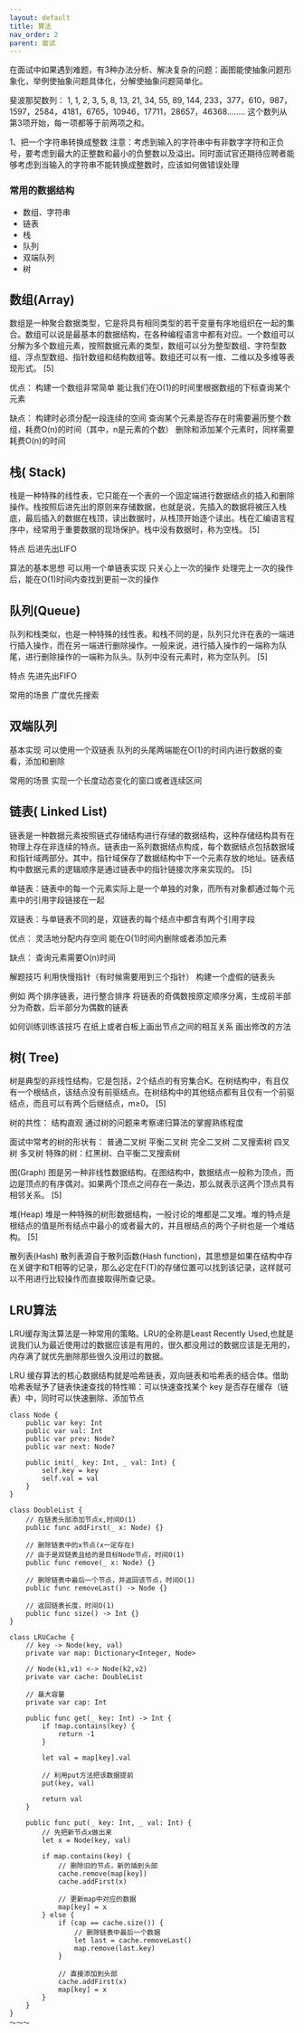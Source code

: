 ```yaml
---
layout: default
title: 算法
nav_order: 2
parent: 面试
---
```


在面试中如果遇到难题，有3种办法分析、解决复杂的问题：画图能使抽象问题形象化，举例使抽象问题具体化，分解使抽象问题简单化。

斐波那契数列： 1, 1, 2, 3, 5, 8, 13, 21, 34, 55, 89, 144, 233，377，610，987，1597，2584，4181，6765，10946，17711，28657，46368........
这个数列从第3项开始，每一项都等于前两项之和。

1、把一个字符串转换成整数
注意：考虑到输入的字符串中有非数字字符和正负号，要考虑到最大的正整数和最小的负整数以及溢出。同时面试官还期待应聘者能够考虑到当输入的字符串不能转换成整数时，应该如何做错误处理

### 常用的数据结构

- 数组、字符串
- 链表
- 栈
- 队列
- 双端队列
- 树


## 数组(Array)
数组是一种聚合数据类型，它是将具有相同类型的若干变量有序地组织在一起的集合。数组可以说是最基本的数据结构，在各种编程语言中都有对应。一个数组可以分解为多个数组元素，按照数据元素的类型，数组可以分为整型数组、字符型数组、浮点型数组、指针数组和结构数组等。数组还可以有一维、二维以及多维等表现形式。 [5] 

优点：
构建一个数组非常简单
能让我们在O(1)的时间里根据数组的下标查询某个元素

缺点：
构建时必须分配一段连续的空间
查询某个元素是否存在时需要遍历整个数组，耗费O(n)的时间（其中，n是元素的个数）
删除和添加某个元素时，同样需要耗费O(n)的时间

## 栈( Stack)
栈是一种特殊的线性表，它只能在一个表的一个固定端进行数据结点的插入和删除操作。栈按照后进先出的原则来存储数据，也就是说，先插入的数据将被压入栈底，最后插入的数据在栈顶，读出数据时，从栈顶开始逐个读出。栈在汇编语言程序中，经常用于重要数据的现场保护。栈中没有数据时，称为空栈。 [5] 

特点
后进先出LIFO

算法的基本思想
可以用一个单链表实现
只关心上一次的操作
处理完上一次的操作后，能在O(1)时间内查找到更前一次的操作

## 队列(Queue)
队列和栈类似，也是一种特殊的线性表。和栈不同的是，队列只允许在表的一端进行插入操作，而在另一端进行删除操作。一般来说，进行插入操作的一端称为队尾，进行删除操作的一端称为队头。队列中没有元素时，称为空队列。 [5] 

特点
先进先出FIFO

常用的场景
广度优先搜索

## 双端队列

基本实现
可以使用一个双链表
队列的头尾两端能在O(1)的时间内进行数据的查看，添加和删除

常用的场景
实现一个长度动态变化的窗口或者连续区间

## 链表( Linked List)
链表是一种数据元素按照链式存储结构进行存储的数据结构，这种存储结构具有在物理上存在非连续的特点。链表由一系列数据结点构成，每个数据结点包括数据域和指针域两部分。其中，指针域保存了数据结构中下一个元素存放的地址。链表结构中数据元素的逻辑顺序是通过链表中的指针链接次序来实现的。 [5] 

单链表：链表中的每一个元素实际上是一个单独的对象，而所有对象都通过每个元素中的引用字段链接在一起

双链表：与单链表不同的是，双链表的每个结点中都含有两个引用字段

优点：
灵活地分配内存空间
能在O(1)时间内删除或者添加元素

缺点：
查询元素需要O(n)时间

解题技巧
利用快慢指针（有时候需要用到三个指针）
构建一个虚假的链表头

例如
两个排序链表，进行整合排序
将链表的奇偶数按原定顺序分离，生成前半部分为奇数，后半部分为偶数的链表

如何训练训练该技巧
在纸上或者白板上画出节点之间的相互关系
画出修改的方法



## 树( Tree)
树是典型的非线性结构，它是包括，2个结点的有穷集合K。在树结构中，有且仅有一个根结点，该结点没有前驱结点。在树结构中的其他结点都有且仅有一个前驱结点，而且可以有两个后继结点，m≥0。 [5] 

树的共性：
结构直观
通过树的问题来考察递归算法的掌握熟练程度

面试中常考的树的形状有：
普通二叉树
平衡二叉树
完全二叉树
二叉搜索树
四叉树
多叉树
特殊的树：红黑树、白平衡二叉搜索树


图(Graph)
图是另一种非线性数据结构。在图结构中，数据结点一般称为顶点，而边是顶点的有序偶对。如果两个顶点之间存在一条边，那么就表示这两个顶点具有相邻关系。 [5] 

堆(Heap)
堆是一种特殊的树形数据结构，一般讨论的堆都是二叉堆。堆的特点是根结点的值是所有结点中最小的或者最大的，并且根结点的两个子树也是一个堆结构。 [5] 

散列表(Hash)
散列表源自于散列函数(Hash function)，其思想是如果在结构中存在关键字和T相等的记录，那么必定在F(T)的存储位置可以找到该记录，这样就可以不用进行比较操作而直接取得所查记录。

## LRU算法
LRU缓存淘汰算法是一种常用的策略。LRU的全称是Least Recently Used,也就是说我们认为最近使用过的数据应该是有用的，很久都没用过的数据应该是无用的，内存满了就优先删除那些很久没用过的数据。

LRU 缓存算法的核心数据结构就是哈希链表，双向链表和哈希表的结合体。借助哈希表赋予了链表快速查找的特性嘛：可以快速查找某个 key 是否存在缓存（链表）中，同时可以快速删除、添加节点

~~~
class Node {
    public var key: Int
    public var val: Int
    public var prev: Node?
    public var next: Node?

    public init(_ key: Int, _ val: Int) {
        self.key = key
        self.val = val
    }
}

class DoubleList {
    // 在链表头部添加节点x,时间O(1)
    public func addFirst(_ x: Node) {}

    // 删除链表中的x节点(x一定存在)
    // 由于是双链表且给的是目标Node节点，时间O(1)
    public func remove(_ x: Node) {}

    // 删除链表中最后一个节点，并返回该节点，时间O(1)
    public func removeLast() -> Node {}

    // 返回链表长度，时间O(1)
    public func size() -> Int {}
}

class LRUCache {
    // key -> Node(key, val)
    private var map: Dictionary<Integer, Node>

    // Node(k1,v1) <-> Node(k2,v2)
    private var cache: DoubleList

    // 最大容量
    private var cap: Int

    public func get(_ key: Int) -> Int {
        if !map.contains(key) {
            return -1
        }

        let val = map[key].val

        // 利用put方法把该数据提前
        put(key, val)

        return val
    }

    public func put(_ key: Int, _ val: Int) {
        // 先把新节点x做出来
        let x = Node(key, val)

        if map.contains(key) {
            // 删除旧的节点，新的插到头部
            cache.remove(map[key])
            cache.addFirst(x)

            // 更新map中对应的数据
            map[key] = x 
        } else {
            if (cap == cache.size()) {
                // 删除链表中最后一个数据
                let last = cache.removeLast()
                map.remove(last.key)
            }

            // 直接添加到头部
            cache.addFirst(x)
            map[key] = x
        }
    }
}
～～～
